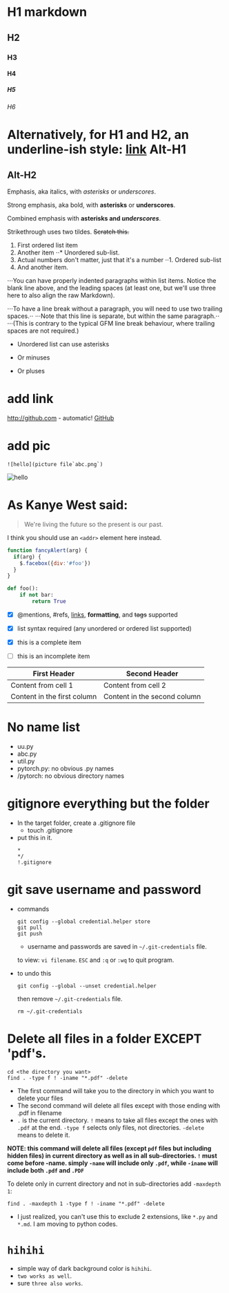 # H1 markdown
## H2
### H3
#### H4
##### H5
###### H6

Alternatively, for H1 and H2, an underline-ish style:
[link](plt)
Alt-H1
======

Alt-H2
------

Emphasis, aka italics, with *asterisks* or _underscores_.

Strong emphasis, aka bold, with **asterisks** or __underscores__.

Combined emphasis with **asterisks and _underscores_**.

Strikethrough uses two tildes. ~~Scratch this.~~



1. First ordered list item
2. Another item
⋅⋅* Unordered sub-list. 
1. Actual numbers don't matter, just that it's a number
⋅⋅1. Ordered sub-list
4. And another item.

⋅⋅⋅You can have properly indented paragraphs within list items. Notice the blank line above, and the leading spaces (at least one, but we'll use three here to also align the raw Markdown).

⋅⋅⋅To have a line break without a paragraph, you will need to use two trailing spaces.⋅⋅
⋅⋅⋅Note that this line is separate, but within the same paragraph.⋅⋅
⋅⋅⋅(This is contrary to the typical GFM line break behaviour, where trailing spaces are not required.)

* Unordered list can use asterisks
- Or minuses
+ Or pluses
   
# add link   
http://github.com - automatic!
[GitHub](http://github.com)

# add pic
```text
![hello](picture file`abc.png`)
```
![hello](abc.png)


# As Kanye West said:

> We're living the future so
> the present is our past.


I think you should use an
`<addr>` element here instead.

```javascript
function fancyAlert(arg) {
  if(arg) {
    $.facebox({div:'#foo'})
  }
}
```

```python
def foo():
    if not bar:
        return True
```
- [x] @mentions, #refs, [links](), **formatting**, and <del>tags</del> supported
- [x] list syntax required (any unordered or ordered list supported)
- [x] this is a complete item
- [ ] this is an incomplete item


First Header | Second Header
------------ | -------------
Content from cell 1 | Content from cell 2
Content in the first column | Content in the second column


# No name list
- uu.py
- abc.py
- util.py
- pytorch.py: no obvious .py names
- /pytorch: no obvious directory names

# gitignore everything but the folder
- In the target folder, create a .gitignore file
    - touch .gitignore
- put this in it.
    ```text
    *
    */
    !.gitignore
    ```
# git save username and password
- commands
    ```text
    git config --global credential.helper store
    git pull
    git push
    ```
    - username and passwords are saved in ```~/.git-credentials``` file.
    
    to view: ```vi filename```. ```ESC``` and ```:q``` or ```:wq``` to quit program.
- to undo this
    ```text
    git config --global --unset credential.helper
    ```
    then remove ```~/.git-credentials``` file.
    
    ```text
    rm ~/.git-credentials
    ```

# Delete all files in a folder EXCEPT 'pdf's.

```text
cd <the directory you want>
find . -type f ! -iname "*.pdf" -delete
```
- The first command will take you to the directory in which you want to delete your files
- The second command will delete all files except with those ending with .pdf in filename
- ```.``` is the current directory. ```!``` means to take all files except the ones with ```.pdf``` at the end. ```-type f``` selects only files, not directories. ```-delete``` means to delete it.

 **NOTE: this command will delete all files (except ```pdf``` files but including hidden files) in current directory as well as in all sub-directories. ```!``` must come before -name. simply ```-name``` will include only ```.pdf```, while ```-iname``` will include both ```.pdf``` and ```.PDF```**

To delete only in current directory and not in sub-directories add ```-maxdepth 1```:
```text
find . -maxdepth 1 -type f ! -iname "*.pdf" -delete
```
- I just realized, you can't use this to exclude 2 extensions, like ```*.py``` and ```*.md```.
I am moving to python codes.

# `hihihi`
- simple way of dark background color is `hihihi`.
- ``two works as well``.
- sure ```three also works```.